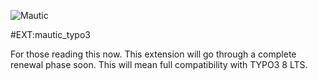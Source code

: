 ![Mautic](http://i.imgur.com/g56p37X.jpg "Mautic Open Source Marketing Automation together with the CMS power of TYPO3")

#EXT:mautic_typo3

For those reading this now. This extension will go through a complete renewal phase soon. This will mean full compatibility with TYPO3 8 LTS.
